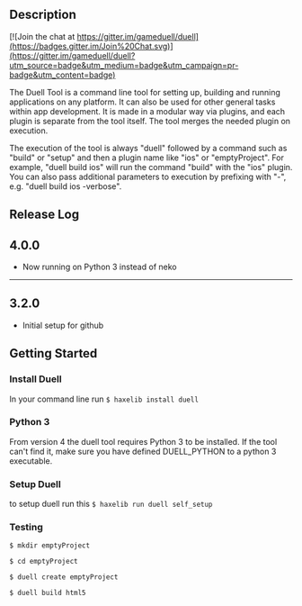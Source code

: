 ## Description

[![Join the chat at https://gitter.im/gameduell/duell](https://badges.gitter.im/Join%20Chat.svg)](https://gitter.im/gameduell/duell?utm_source=badge&utm_medium=badge&utm_campaign=pr-badge&utm_content=badge)

The Duell Tool is a command line tool for setting up, building and running applications on any platform.
It can also be used for other general tasks within app development. It is made in a modular way via plugins,
and each plugin is separate from the tool itself. The tool merges the needed plugin on execution.


The execution of the tool is always "duell" followed by a command such as "build" or "setup" and
then a plugin name like "ios" or "emptyProject". For example, "duell build ios" will run the command
"build" with the "ios" plugin. You can also pass additional parameters to
execution by prefixing with "-", e.g. "duell build ios -verbose".


## Release Log
4.0.0
----------------------------------------------
* Now running on Python 3 instead of neko
----------------------------------------------
3.2.0
----------------------------------------------
* Initial setup for github

Getting Started
----------------------------------------------
### Install Duell

In your command line run
`$ haxelib install duell`

### Python 3

From version 4 the duell tool requires Python 3 to be installed. If the tool can't find it, make sure you have defined DUELL_PYTHON to a python 3 executable.

### Setup Duell

to setup duell run this
`$ haxelib run duell self_setup`

### Testing

`$ mkdir emptyProject`

`$ cd emptyProject`

`$ duell create emptyProject`

`$ duell build html5`
